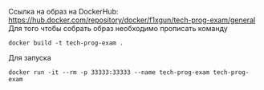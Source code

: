 Ссылка на образ на DockerHub: https://hub.docker.com/repository/docker/f1xgun/tech-prog-exam/general
Для того чтобы собрать образ необходимо прописать команду
```
docker build -t tech-prog-exam .
```
Для запуска
```
docker run -it --rm -p 33333:33333 --name tech-prog-exam tech-prog-exam
```
